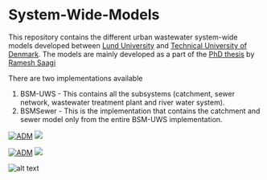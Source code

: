# System-Wide-Models
This repository contains the different urban wastewater system-wide models developed between [Lund University](https://www.iea.lth.se/) and [Technical University of Denmark](https://www.kt.dtu.dk/english/research/prosys). The models are mainly developed as a part of the [PhD thesis](https://www.iea.lth.se/publications/Theses/LTH-IEA-1083.pdf) by [Ramesh Saagi](https://github.com/rsaagi)

There are two implementations available
1. BSM-UWS - This contains all the subsystems (catchment, sewer network, wastewater treatment plant and river water system).
2. BSMSewer - This is the implementation that contains the catchment and sewer model only from the entire BSM-UWS implementation.

[![ADM](https://img.shields.io/badge/DOWNLOAD%20BSMUWS-990000?style=for-the-badge)](https://github.com/wwtmodels/System-Wide-Models/releases/download/BSMUWS/BSM-UWS.zip) [![](https://img.shields.io/github/downloads/wwtmodels/System-Wide-Modelss/BSM-UWS/total?color=990000&label=Downloads&style=for-the-badge)](https://github.com/wwtmodels/System-Wide-Models) 

[![ADM](https://img.shields.io/badge/DOWNLOAD%20BSMSewer-990000?style=for-the-badge)](https://github.com/wwtmodels/System-Wide-Models/releases/download/BSMSewer/BSMSewer.zip) [![](https://img.shields.io/github/downloads/wwtmodels/System-Wide-Modelss/BSMSewer/total?color=990000&label=Downloads&style=for-the-badge)](https://github.com/wwtmodels/System-Wide-Models) 

![alt text](https://github.com/wwtmodels/wwtmodels.github.io/blob/main/logo.png)
